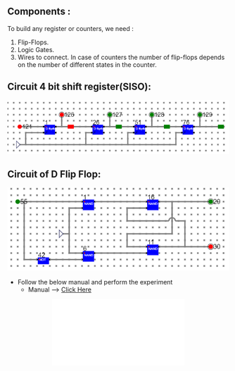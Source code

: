 ## Components :

To build any register or counters, we need :
1. Flip-Flops.
2. Logic Gates.
3. Wires to connect.
In case of counters the number of flip-flops depends on the number of different states in the counter.

## Circuit 4 bit shift register(SISO):
<center>
<img src="./simulation/images/SISO.png">
</center>

## Circuit of D Flip Flop:
<center>
<img src="./simulation/images/D flip_flop.png">
</center>

- Follow the below manual and perform the experiment
    - Manual --> [Click Here](./simulation/coavlNew.pdf)

<center>
<embed src="./simulation/coavlNew.pdf" type="application/pdf">
</center>